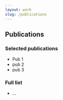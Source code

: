 ```yaml
---
layout: work
slug: /publications
---
```


## Publications

### Selected publications

- Pub 1
- pub 2
- pub 3

### Full list

- ...